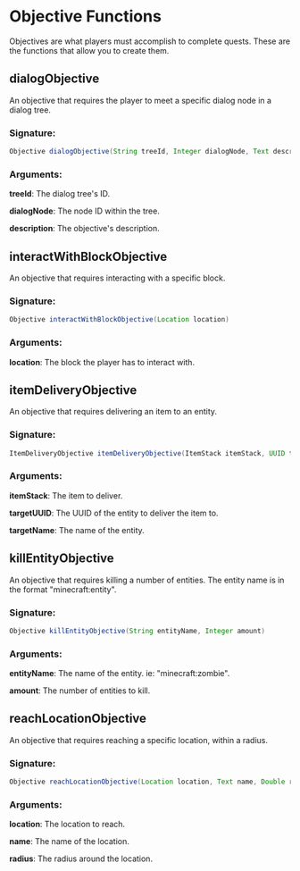 # Objective Functions
 Objectives are what players must accomplish to complete quests. These are the functions
 that allow you to create them.

## dialogObjective

An objective that requires the player to meet a specific dialog node in a dialog tree.

### Signature:
```groovy
Objective dialogObjective(String treeId, Integer dialogNode, Text description)
```
### Arguments:

**treeId**:      The dialog tree's ID.

**dialogNode**:  The node ID within the tree.

**description**: The objective's description.

## interactWithBlockObjective

An objective that requires interacting with a specific block.

### Signature:
```groovy
Objective interactWithBlockObjective(Location location)
```
### Arguments:

**location**: The block the player has to interact with.

## itemDeliveryObjective

An objective that requires delivering an item to an entity.

### Signature:
```groovy
ItemDeliveryObjective itemDeliveryObjective(ItemStack itemStack, UUID targetUUID, Text targetName)
```
### Arguments:

**itemStack**:  The item to deliver.

**targetUUID**: The UUID of the entity to deliver the item to.

**targetName**: The name of the entity.

## killEntityObjective

An objective that requires killing a number of entities. The entity name is in the format "minecraft:entity".

### Signature:
```groovy
Objective killEntityObjective(String entityName, Integer amount)
```
### Arguments:

**entityName**: The name of the entity. ie: "minecraft:zombie".

**amount**:     The number of entities to kill.

## reachLocationObjective

An objective that requires reaching a specific location, within a radius.

### Signature:
```groovy
Objective reachLocationObjective(Location location, Text name, Double radius)
```
### Arguments:

**location**: The location to reach.

**name**:     The name of the location.

**radius**:   The radius around the location.

